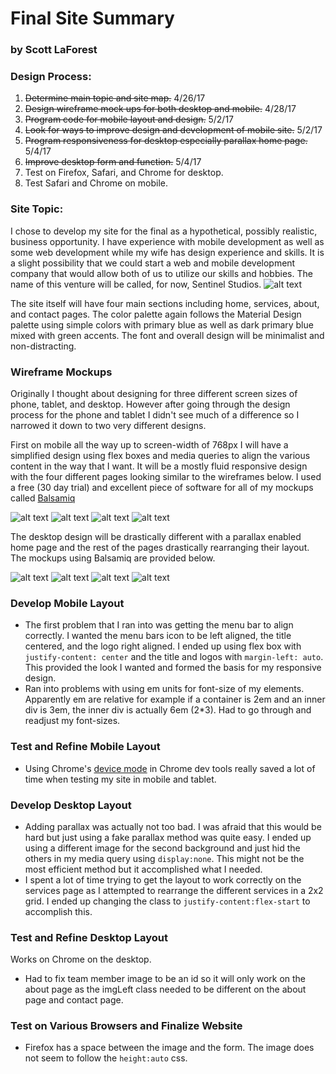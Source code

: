 # Final Site Summary
### by Scott LaForest

### Design Process:
1. ~~Determine main topic and site map.~~ 4/26/17
2. ~~Design wireframe mock ups for both desktop and mobile.~~ 4/28/17
3. ~~Program code for mobile layout and design.~~ 5/2/17
4. ~~Look for ways to improve design and development of mobile site.~~ 5/2/17
5. ~~Program responsiveness for desktop especially parallax home page.~~ 5/4/17
6. ~~Improve desktop form and function.~~ 5/4/17
7. Test on Firefox, Safari, and Chrome for desktop.
8. Test Safari and Chrome on mobile.

### Site Topic:
I chose to develop my site for the final as a hypothetical, possibly realistic, business
opportunity. I have experience with mobile development as well as some web development while my
wife has design experience and skills. It is a slight possibility that we could start
a web and mobile development company that would allow both of us to utilize our skills and
hobbies. The name of this venture will be called, for now, Sentinel Studios.
![alt text](./img/sentinel-gb.png "Sentinel Studios Logo")

The site itself will have four main sections including home, services, about, and
contact pages. The color palette again follows the Material Design palette using simple colors
with primary blue as well as dark primary blue mixed with green accents. The font and overall
design will be minimalist and non-distracting.

### Wireframe Mockups
Originally I thought about designing for three different screen sizes of phone, tablet,
and desktop. However after going through the design process for the phone and tablet I
didn't see much of a difference so I narrowed it down to two very different designs.

First on mobile all the way up to screen-width of 768px I will have a simplified
design using flex boxes and media queries to align the various content in the way that
I want. It will be a mostly fluid responsive design with the four different pages looking
similar to the wireframes below. I used a free (30 day trial) and excellent piece of software for all of my mockups called [Balsamiq](https://balsamiq.com/)

![alt text](./img/mobileHome.png "Mobile Home Mockup")
![alt text](./img/mobileServices.png "Mobile Services Mockup")
![alt text](./img/mobileAbout.png "Mobile About Mockup")
![alt text](./img/mobileContact.png "Mobile Contact Mockup")

The desktop design will be drastically different with a parallax enabled home page
and the rest of the pages drastically rearranging their layout. The mockups using Balsamiq are
provided below.

![alt text](./img/desktopHome.png "Desktop Home Mockup")
![alt text](./img/desktopServices.png "Desktop Services Mockup")
![alt text](./img/desktopAbout.png "Desktop About Mockup")
![alt text](./img/desktopContact.png "Desktop Contact Mockup")

### Develop Mobile Layout
- The first problem that I ran into was getting the menu bar to align correctly. I wanted the menu bars
icon to be left aligned, the title centered, and the logo right aligned. I ended up using flex box
with `justify-content: center` and the title and logos with `margin-left: auto`. This provided the look I wanted and formed the basis for my responsive design.
- Ran into problems with using em units for font-size of my elements. Apparently em are relative for example if a
container is 2em and an inner div is 3em, the inner div is actually 6em (2*3). Had to go through and readjust my font-sizes.

### Test and Refine Mobile Layout
- Using Chrome's [device mode](https://developers.google.com/web/tools/chrome-devtools/device-mode/) in Chrome dev tools really saved a lot of time when testing my site in mobile and tablet.

### Develop Desktop Layout
- Adding parallax was actually not too bad. I was afraid that this would be hard but just using a fake parallax method was
quite easy. I ended up using a different image for the second background and just hid the others in my media query using `display:none`. This might not be the most efficient method but it accomplished what I needed.
- I spent a lot of time trying to get the layout to work correctly on the services page as I attempted to rearrange the different services in a 2x2 grid. I ended up changing the class to `justify-content:flex-start` to accomplish this.

### Test and Refine Desktop Layout
Works on Chrome on the desktop.

- Had to fix team member image to be an id so it will only work on the about page as the imgLeft class needed to be
different on the about page and contact page.

### Test on Various Browsers and Finalize Website
- Firefox has a space between the image and the form. The image does not seem to follow the `height:auto` css.
